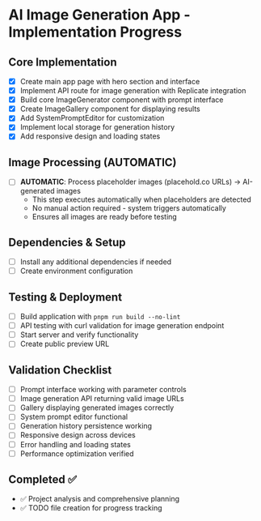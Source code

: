 # AI Image Generation App - Implementation Progress

## Core Implementation
- [x] Create main app page with hero section and interface
- [x] Implement API route for image generation with Replicate integration
- [x] Build core ImageGenerator component with prompt interface
- [x] Create ImageGallery component for displaying results
- [x] Add SystemPromptEditor for customization
- [x] Implement local storage for generation history
- [x] Add responsive design and loading states

## Image Processing (AUTOMATIC)
- [ ] **AUTOMATIC**: Process placeholder images (placehold.co URLs) → AI-generated images
  - This step executes automatically when placeholders are detected
  - No manual action required - system triggers automatically
  - Ensures all images are ready before testing

## Dependencies & Setup
- [ ] Install any additional dependencies if needed
- [ ] Create environment configuration

## Testing & Deployment
- [ ] Build application with `pnpm run build --no-lint`
- [ ] API testing with curl validation for image generation endpoint
- [ ] Start server and verify functionality
- [ ] Create public preview URL

## Validation Checklist
- [ ] Prompt interface working with parameter controls
- [ ] Image generation API returning valid image URLs
- [ ] Gallery displaying generated images correctly
- [ ] System prompt editor functional
- [ ] Generation history persistence working
- [ ] Responsive design across devices
- [ ] Error handling and loading states
- [ ] Performance optimization verified

## Completed ✅
- ✅ Project analysis and comprehensive planning
- ✅ TODO file creation for progress tracking